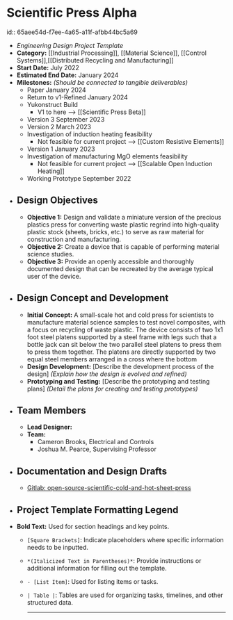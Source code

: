 # Scientific Press Alpha
id:: 65aee54d-f7ee-4a65-a11f-afbb44bc5a69
- *Engineering Design Project Template*
- **Category:** [[Industrial Processing]], [[Material Science]], [[Control Systems]],[[Distributed Recycling and Manufacturing]]
- **Start Date:** July 2022
- **Estimated End Date:** January 2024
- **Milestones:** *(Should be connected to tangible deliverables)*
	- Paper January 2024
	- Return to v1-Refined January 2024
	- Yukonstruct Build
		- V1 to here --> [[Scientific Press Beta]]
	- Version 3 September 2023
	- Version 2 March 2023
	- Investigation of induction heating feasibility
		- Not feasible for current project --> [[Custom Resistive Elements]]
	- Version 1 January 2023
	- Investigation of manufacturing MgO elements feasibility
		- Not feasible for current project --> [[Scalable Open Induction Heating]]
	- Working Prototype September 2022
- ## Design Objectives
	- **Objective 1:** Design and validate a miniature version of the precious plastics press for converting waste plastic regrind into high-quality plastic stock (sheets, bricks, etc.) to serve as raw material for construction and manufacturing.
	- **Objective 2:** Create a device that is capable of performing material science studies.
	- **Objective 3:** Provide an openly accessible and thoroughly documented design that can be recreated by the average typical user of the device.
- ## Design Concept and Development
	- **Initial Concept:** A small-scale hot and cold press for scientists to manufacture material science samples to test novel composites, with a focus on recycling of waste plastic. The device consists of two 1x1 foot steel platens supported by a steel frame with legs such that a bottle jack can sit below the two parallel steel platens to press them to press them together. The platens are directly supported by two equal steel members arranged in a cross where the bottom
	- **Design Development:** [Describe the development process of the design] *(Explain how the design is evolved and refined)*
	- **Prototyping and Testing:** [Describe the prototyping and testing plans] *(Detail the plans for creating and testing prototypes)*
- ## Team Members
	- **Lead Designer:**
	- **Team:**
		- Cameron Brooks, Electrical and Controls
		- Joshua M. Pearce, Supervising Professor
- ## Documentation and Design Drafts
	- [Gitlab: open-source-scientific-cold-and-hot-sheet-press](https://gitlab.com/uwo-fast/open-source-distributed-recycling-and-additive-manufacturing/sheet-press/open-source-scientific-cold-and-hot-sheet-press)
- ## Project Template Formatting Legend
- **Bold Text:** Used for section headings and key points.
	- `[Square Brackets]`: Indicate placeholders where specific information needs to be inputted.
	- `*(Italicized Text in Parentheses)*`: Provide instructions or additional information for filling out the template.
	- `- [List Item]`: Used for listing items or tasks.
	- `| Table |`: Tables are used for organizing tasks, timelines, and other structured data.
	  
	  ---